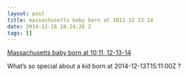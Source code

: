 ```yaml
---
layout: post
title: massachusetts baby born at 1011 12 13 14
date: 2014-12-16 18:24:26 Z
tags: []
---
```

[Massachusetts baby born at 10:11, 12-13-14](http://news.yahoo.com/massachusetts-baby-born-10-11-12-13-14-170552972.html)

What’s so special about a kid born at 2014-12-13T15:11:00Z ?
